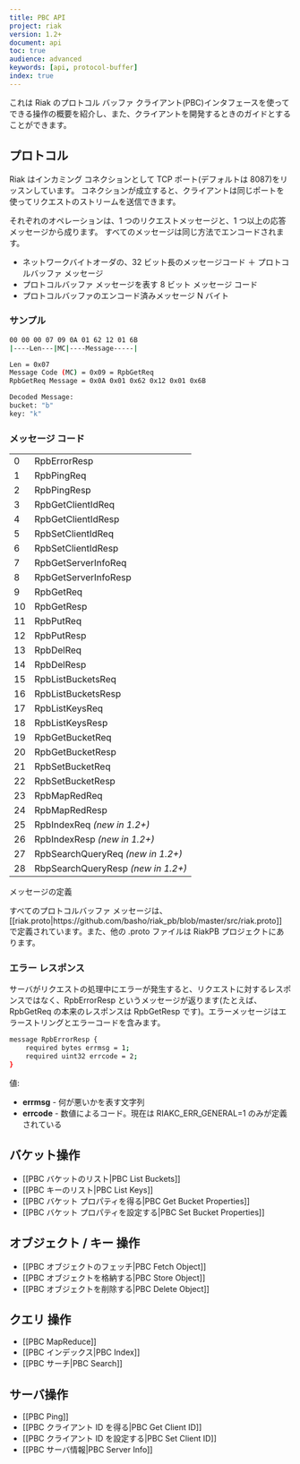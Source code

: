 ```yaml
---
title: PBC API
project: riak
version: 1.2+
document: api
toc: true
audience: advanced
keywords: [api, protocol-buffer]
index: true
---
```


これは Riak のプロトコル バッファ クライアント(PBC)インタフェースを使ってできる操作の概要を紹介し、また、クライアントを開発するときのガイドとすることができます。

## プロトコル

Riak はインカミング コネクションとして TCP ポート(デフォルトは 8087)をリッスンしています。
コネクションが成立すると、クライアントは同じポートを使ってリクエストのストリームを送信できます。

それぞれのオペレーションは、1 つのリクエストメッセージと、1 つ以上の応答メッセージから成ります。
すべてのメッセージは同じ方法でエンコードされます。
* ネットワークバイトオーダの、32 ビット長のメッセージコード ＋ プロトコルバッファ メッセージ
* プロトコルバッファ メッセージを表す 8 ビット メッセージ コード
* プロトコルバッファのエンコード済みメッセージ N バイト

### サンプル


```bash
00 00 00 07 09 0A 01 62 12 01 6B
|----Len---|MC|----Message-----|

Len = 0x07
Message Code (MC) = 0x09 = RpbGetReq
RpbGetReq Message = 0x0A 0x01 0x62 0x12 0x01 0x6B

Decoded Message:
bucket: "b"
key: "k"
```


### メッセージ コード

<table>
<tr><td>0</td><td>RpbErrorResp</td></tr>
<tr><td>1</td><td>RpbPingReq</td></tr>
<tr><td>2</td><td>RpbPingResp</td></tr>
<tr><td>3</td><td>RpbGetClientIdReq</td></tr>
<tr><td>4</td><td>RpbGetClientIdResp</td></tr>
<tr><td>5</td><td>RpbSetClientIdReq</td></tr>
<tr><td>6</td><td>RpbSetClientIdResp</td></tr>
<tr><td>7</td><td>RpbGetServerInfoReq</td></tr>
<tr><td>8</td><td>RpbGetServerInfoResp</td></tr>
<tr><td>9</td><td>RpbGetReq</td></tr>
<tr><td>10</td><td>RpbGetResp</td></tr>
<tr><td>11</td><td>RpbPutReq</td></tr>
<tr><td>12</td><td>RpbPutResp</td></tr>
<tr><td>13</td><td>RpbDelReq</td></tr>
<tr><td>14</td><td>RpbDelResp</td></tr>
<tr><td>15</td><td>RpbListBucketsReq</td></tr>
<tr><td>16</td><td>RpbListBucketsResp</td></tr>
<tr><td>17</td><td>RpbListKeysReq</td></tr>
<tr><td>18</td><td>RpbListKeysResp</td></tr>
<tr><td>19</td><td>RpbGetBucketReq</td></tr>
<tr><td>20</td><td>RpbGetBucketResp</td></tr>
<tr><td>21</td><td>RpbSetBucketReq</td></tr>
<tr><td>22</td><td>RpbSetBucketResp</td></tr>
<tr><td>23</td><td>RpbMapRedReq</td></tr>
<tr><td>24</td><td>RpbMapRedResp</td></tr>
<tr><td>25</td><td>RpbIndexReq <i>(new in 1.2+)</i></td></tr>
<tr><td>26</td><td>RpbIndexResp <i>(new in 1.2+)</i></td></tr>
<tr><td>27</td><td>RpbSearchQueryReq <i>(new in 1.2+)</i></td></tr>
<tr><td>28</td><td>RbpSearchQueryResp <i>(new in 1.2+)</i></td></tr>
</table>


<div class="info"><div class="title">メッセージの定義</div>
<p>すべてのプロトコルバッファ メッセージは、[[riak.proto|https://github.com/basho/riak_pb/blob/master/src/riak.proto]] で定義されています。また、他の .proto ファイルは RiakPB プロジェクトにあります。</p>
</div>


### エラー レスポンス

サーバがリクエストの処理中にエラーが発生すると、リクエストに対するレスポンスではなく、RpbErrorResp というメッセージが返ります(たとえば、RpbGetReq の本来のレスポンスは RpbGetResp です)。エラーメッセージはエラーストリングとエラーコードを含みます。

```bash
message RpbErrorResp {
    required bytes errmsg = 1;
    required uint32 errcode = 2;
}
```

値:

* **errmsg** - 何が悪いかを表す文字列
* **errcode** - 数値によるコード。現在は RIAKC_ERR_GENERAL=1 のみが定義されている

## バケット操作

* [[PBC バケットのリスト|PBC List Buckets]]
* [[PBC キーのリスト|PBC List Keys]]
* [[PBC バケット プロパティを得る|PBC Get Bucket Properties]]
* [[PBC バケット プロパティを設定する|PBC Set Bucket Properties]]

## オブジェクト / キー 操作

* [[PBC オブジェクトのフェッチ|PBC Fetch Object]]
* [[PBC オブジェクトを格納する|PBC Store Object]]
* [[PBC オブジェクトを削除する|PBC Delete Object]]

## クエリ 操作

* [[PBC MapReduce]]
* [[PBC インデックス|PBC Index]]
* [[PBC サーチ|PBC Search]]

## サーバ操作

* [[PBC Ping]]
* [[PBC クライアント ID を得る|PBC Get Client ID]]
* [[PBC クライアント ID を設定する|PBC Set Client ID]]
* [[PBC サーバ情報|PBC Server Info]]
